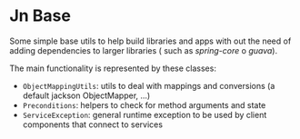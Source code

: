 # Jn Base

Some simple base utils to help build libraries and apps with out the need of adding dependencies to larger libraries (
such as _spring-core_ o _guava_).

The main functionality is represented by these classes:

* `ObjectMappingUtils`: utils to deal with mappings and conversions (a default jackson ObjectMapper, ...)
* `Preconditions`: helpers to check for method arguments and state
* `ServiceException`: general runtime exception to be used by client components that connect to services